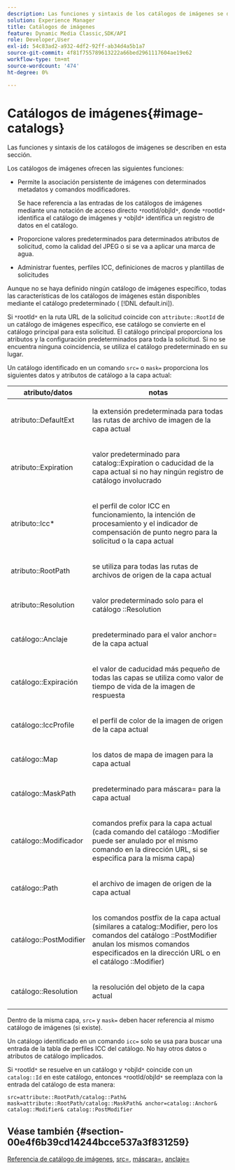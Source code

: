 ```yaml
---
description: Las funciones y sintaxis de los catálogos de imágenes se describen en esta sección.
solution: Experience Manager
title: Catálogos de imágenes
feature: Dynamic Media Classic,SDK/API
role: Developer,User
exl-id: 54c83ad2-a932-4df2-92ff-ab34d4a5b1a7
source-git-commit: 4f81f755789613222a66bed2961117604ae19e62
workflow-type: tm+mt
source-wordcount: '474'
ht-degree: 0%

---
```


# Catálogos de imágenes{#image-catalogs}

Las funciones y sintaxis de los catálogos de imágenes se describen en esta sección.

Los catálogos de imágenes ofrecen las siguientes funciones:

* Permite la asociación persistente de imágenes con determinados metadatos y comandos modificadores.

  Se hace referencia a las entradas de los catálogos de imágenes mediante una notación de acceso directo `*`rootId/objId`*`, donde `*`rootId`*` identifica el catálogo de imágenes y `*`objId`*` identifica un registro de datos en el catálogo.
* Proporcione valores predeterminados para determinados atributos de solicitud, como la calidad del JPEG o si se va a aplicar una marca de agua.
* Administrar fuentes, perfiles ICC, definiciones de macros y plantillas de solicitudes

Aunque no se haya definido ningún catálogo de imágenes específico, todas las características de los catálogos de imágenes están disponibles mediante el catálogo predeterminado ( [!DNL default.ini]).

Si `*`rootId`*` en la ruta URL de la solicitud coincide con `attribute::RootId` de un catálogo de imágenes específico, ese catálogo se convierte en el catálogo principal para esta solicitud. El catálogo principal proporciona los atributos y la configuración predeterminados para toda la solicitud. Si no se encuentra ninguna coincidencia, se utiliza el catálogo predeterminado en su lugar.

Un catálogo identificado en un comando `src=` o `mask=` proporciona los siguientes datos y atributos de catálogo a la capa actual:

<table id="table_D3FA66EA5D054745900DE5A120885AA8"> 
 <thead> 
  <tr> 
   <th class="entry"> <b> atributo/datos</b> </th> 
   <th class="entry"> <b> notas</b> </th> 
  </tr> 
 </thead>
 <tbody> 
  <tr> 
   <td> <p> <span class="codeph"> atributo::DefaultExt</span> </p> </td> 
   <td> <p> la extensión predeterminada para todas las rutas de archivo de imagen de la capa actual </p> </td> 
  </tr> 
  <tr> 
   <td> <p> <span class="codeph"> atributo::Expiration</span> </p> </td> 
   <td> <p> valor predeterminado para <span class="codeph"> catalog::Expiration</span> o caducidad de la capa actual si no hay ningún registro de catálogo involucrado </p> </td> 
  </tr> 
  <tr> 
   <td> <p> <span class="codeph"> atributo::Icc*</span> </p> </td> 
   <td> <p> el perfil de color ICC en funcionamiento, la intención de procesamiento y el indicador de compensación de punto negro para la solicitud o la capa actual </p> </td> 
  </tr> 
  <tr> 
   <td> <p> <span class="codeph"> atributo::RootPath</span> </p> </td> 
   <td> <p> se utiliza para todas las rutas de archivos de origen de la capa actual </p> </td> 
  </tr> 
  <tr> 
   <td> <p> <span class="codeph"> atributo::Resolution</span> </p> </td> 
   <td> <p> valor predeterminado solo para el catálogo <span class="codeph">::Resolution</span> </p> </td> 
  </tr> 
  <tr> 
   <td> <p> <span class="codeph"> catálogo::Anclaje</span> </p> </td> 
   <td> <p> predeterminado para el valor <span class="codeph"> anchor=</span> de la capa actual </p> </td> 
  </tr> 
  <tr> 
   <td> <p> <span class="codeph"> catálogo::Expiración</span> </p> </td> 
   <td> <p> el valor de caducidad más pequeño de todas las capas se utiliza como valor de tiempo de vida de la imagen de respuesta </p> </td> 
  </tr> 
  <tr> 
   <td> <p> <span class="codeph"> catálogo::IccProfile</span> </p> </td> 
   <td> <p> el perfil de color de la imagen de origen de la capa actual </p> </td> 
  </tr> 
  <tr> 
   <td> <p> <span class="codeph"> catálogo::Map</span> </p> </td> 
   <td> <p> los datos de mapa de imagen para la capa actual </p> </td> 
  </tr> 
  <tr> 
   <td> <p> <span class="codeph"> catálogo::MaskPath</span> </p> </td> 
   <td> <p> predeterminado para <span class="codeph"> máscara=</span> para la capa actual </p> </td> 
  </tr> 
  <tr> 
   <td> <p> <span class="codeph"> catálogo::Modificador</span> </p> </td> 
   <td> <p> comandos prefix para la capa actual (cada comando del catálogo <span class="codeph">::Modifier</span> puede ser anulado por el mismo comando en la dirección URL, si se especifica para la misma capa) </p> </td> 
  </tr> 
  <tr> 
   <td> <p> <span class="codeph"> catálogo::Path</span> </p> </td> 
   <td> <p> el archivo de imagen de origen de la capa actual </p> </td> 
  </tr> 
  <tr> 
   <td> <p> <span class="codeph"> catálogo::PostModifier</span> </p> </td> 
   <td> <p> los comandos postfix de la capa actual (similares a <span class="codeph"> catalog::Modifier</span>, pero los comandos del catálogo <span class="codeph">::PostModifier</span> anulan los mismos comandos especificados en la dirección URL o en el catálogo <span class="codeph">::Modifier</span>) </p> </td> 
  </tr> 
  <tr> 
   <td> <p> <span class="codeph"> catálogo::Resolution</span> </p> </td> 
   <td> <p> la resolución del objeto de la capa actual </p> </td> 
  </tr> 
 </tbody> 
</table>

Dentro de la misma capa, `src=` y `mask=` deben hacer referencia al mismo catálogo de imágenes (si existe).

Un catálogo identificado en un comando `icc=` solo se usa para buscar una entrada de la tabla de perfiles ICC del catálogo. No hay otros datos o atributos de catálogo implicados.

Si `*`rootId`*` se resuelve en un catálogo y `*`objId`*` coincide con un `catalog::Id` en este catálogo, entonces `*`rootId/objId`*` se reemplaza con la entrada del catálogo de esta manera:

`src=attribute::RootPath/catalog::Path& mask=attribute::RootPath/catalog::MaskPath& anchor=catalog::Anchor& catalog::Modifier& catalog::PostModifier`

## Véase también {#section-00e4f6b39cd14244bcce537a3f831259}

[Referencia de catálogo de imágenes](../../../../../is-api/image-catalog/image-serving-api-ref/c-image-catalog-reference/c-overview/c-overview.md#concept-9ce2b6a133de45f783e95cabc5810ac3), [src=](../../../../../is-api/http-ref/image-serving-api-ref/c-http-protocol-reference/c-command-reference/r-src.md#reference-f6506637778c4c69bf106a7924a91ab1), [máscara=](../../../../../is-api/http-ref/image-serving-api-ref/c-http-protocol-reference/c-command-reference/r-mask.md#reference-922254e027404fb890b850e2723ee06e), [anclaje=](../../../../../is-api/http-ref/image-serving-api-ref/c-http-protocol-reference/c-command-reference/r-anchor.md#reference-6661e548ab284b82828d8d94c8ddeb7c)
